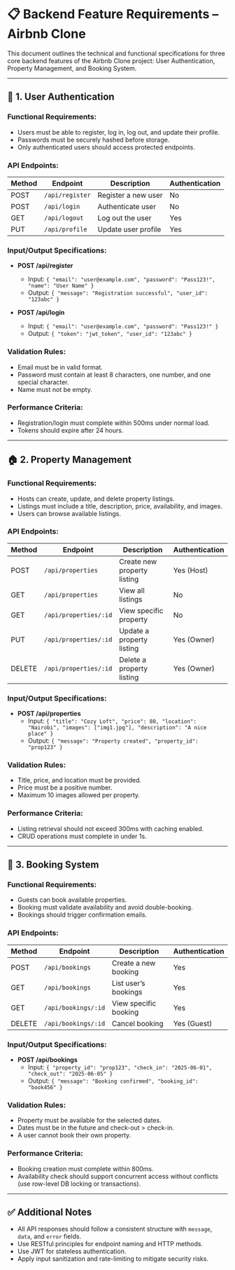 # 📋 Backend Feature Requirements – Airbnb Clone

This document outlines the technical and functional specifications for three core backend features of the Airbnb Clone project: User Authentication, Property Management, and Booking System.

---

## 🔐 1. User Authentication

### Functional Requirements:
- Users must be able to register, log in, log out, and update their profile.
- Passwords must be securely hashed before storage.
- Only authenticated users should access protected endpoints.

### API Endpoints:

| Method | Endpoint            | Description             | Authentication |
|--------|---------------------|-------------------------|----------------|
| POST   | `/api/register`     | Register a new user     | No             |
| POST   | `/api/login`        | Authenticate user       | No             |
| GET    | `/api/logout`       | Log out the user        | Yes            |
| PUT    | `/api/profile`      | Update user profile     | Yes            |

### Input/Output Specifications:
- **POST /api/register**
  - Input: `{ "email": "user@example.com", "password": "Pass123!", "name": "User Name" }`
  - Output: `{ "message": "Registration successful", "user_id": "123abc" }`

- **POST /api/login**
  - Input: `{ "email": "user@example.com", "password": "Pass123!" }`
  - Output: `{ "token": "jwt_token", "user_id": "123abc" }`

### Validation Rules:
- Email must be in valid format.
- Password must contain at least 8 characters, one number, and one special character.
- Name must not be empty.

### Performance Criteria:
- Registration/login must complete within 500ms under normal load.
- Tokens should expire after 24 hours.

---

## 🏠 2. Property Management

### Functional Requirements:
- Hosts can create, update, and delete property listings.
- Listings must include a title, description, price, availability, and images.
- Users can browse available listings.

### API Endpoints:

| Method | Endpoint              | Description                   | Authentication |
|--------|-----------------------|-------------------------------|----------------|
| POST   | `/api/properties`     | Create new property listing   | Yes (Host)     |
| GET    | `/api/properties`     | View all listings             | No             |
| GET    | `/api/properties/:id` | View specific property        | No             |
| PUT    | `/api/properties/:id` | Update a property listing     | Yes (Owner)    |
| DELETE | `/api/properties/:id` | Delete a property listing     | Yes (Owner)    |

### Input/Output Specifications:
- **POST /api/properties**
  - Input: `{ "title": "Cozy Loft", "price": 80, "location": "Nairobi", "images": ["img1.jpg"], "description": "A nice place" }`
  - Output: `{ "message": "Property created", "property_id": "prop123" }`

### Validation Rules:
- Title, price, and location must be provided.
- Price must be a positive number.
- Maximum 10 images allowed per property.

### Performance Criteria:
- Listing retrieval should not exceed 300ms with caching enabled.
- CRUD operations must complete in under 1s.

---

## 📅 3. Booking System

### Functional Requirements:
- Guests can book available properties.
- Booking must validate availability and avoid double-booking.
- Bookings should trigger confirmation emails.

### API Endpoints:

| Method | Endpoint              | Description                | Authentication |
|--------|-----------------------|----------------------------|----------------|
| POST   | `/api/bookings`       | Create a new booking       | Yes            |
| GET    | `/api/bookings`       | List user’s bookings       | Yes            |
| GET    | `/api/bookings/:id`   | View specific booking      | Yes            |
| DELETE | `/api/bookings/:id`   | Cancel booking             | Yes (Guest)    |

### Input/Output Specifications:
- **POST /api/bookings**
  - Input: `{ "property_id": "prop123", "check_in": "2025-06-01", "check_out": "2025-06-05" }`
  - Output: `{ "message": "Booking confirmed", "booking_id": "book456" }`

### Validation Rules:
- Property must be available for the selected dates.
- Dates must be in the future and check-out > check-in.
- A user cannot book their own property.

### Performance Criteria:
- Booking creation must complete within 800ms.
- Availability check should support concurrent access without conflicts (use row-level DB locking or transactions).

---

## ✅ Additional Notes

- All API responses should follow a consistent structure with `message`, `data`, and `error` fields.
- Use RESTful principles for endpoint naming and HTTP methods.
- Use JWT for stateless authentication.
- Apply input sanitization and rate-limiting to mitigate security risks.

